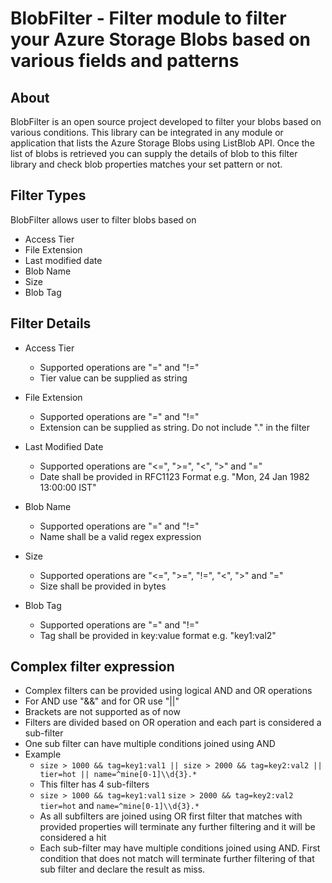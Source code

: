 # BlobFilter - Filter module to filter your Azure Storage Blobs based on various fields and patterns
## About
BlobFilter is an open source project developed to filter your blobs based on various conditions. This library can be integrated in any module or application that lists the Azure Storage Blobs using ListBlob API. Once the list of blobs is retrieved you can supply the details of blob to this filter library and check blob properties matches your set pattern or not.

## Filter Types
BlobFilter allows user to filter blobs based on
- Access Tier
- File Extension
- Last modified date
- Blob Name
- Size
- Blob Tag


## Filter Details
* Access Tier
   - Supported operations are "=" and "!="
   - Tier value can be supplied as string

* File Extension
   - Supported operations are "=" and "!="
   - Extension can be supplied as string. Do not include "." in the filter

* Last Modified Date
   - Supported operations are "<=", ">=", "<", ">" and "="
   - Date shall be provided in RFC1123 Format e.g. "Mon, 24 Jan 1982 13:00:00 IST"

* Blob Name
   - Supported operations are "=" and "!="
   - Name shall be a valid regex expression

* Size
   - Supported operations are "<=", ">=", "!=", "<", ">" and "="
   - Size shall be provided in bytes

* Blob Tag
   - Supported operations are "=" and "!="
   - Tag shall be provided in key:value format e.g. "key1:val2"


## Complex filter expression
- Complex filters can be provided using logical AND and OR operations
- For AND use "&&" and for OR use "||"
- Brackets are not supported as of now
- Filters are divided based on OR operation and each part is considered a sub-filter
- One sub filter can have multiple conditions joined using AND
- Example
    - ```size > 1000 && tag=key1:val1 || size > 2000 && tag=key2:val2 || tier=hot || name=^mine[0-1]\\d{3}.*```
    - This filter has 4 sub-filters
    - ```size > 1000 && tag=key1:val1``` ``` size > 2000 && tag=key2:val2 ``` ```tier=hot``` and ```name=^mine[0-1]\\d{3}.*```
    - As all subfilters are joined using OR first filter that matches with provided properties will terminate any further filtering and it will be considered a hit
    - Each sub-filter may have multiple conditions joined using AND. First condition that does not match will terminate further filtering of that sub filter and declare the result as miss.

    













